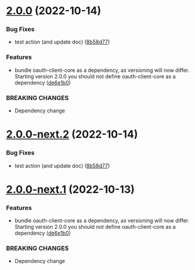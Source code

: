 # [2.0.0](https://github.com/Q24/oauth-client-angular/compare/v1.2.1...v2.0.0) (2022-10-14)


### Bug Fixes

* test action (and update doc) ([8b58d77](https://github.com/Q24/oauth-client-angular/commit/8b58d77a156c46ed6c4f916a90aa22af7bb371d8))


### Features

* bundle oauth-client-core as a dependency, as versioning will now differ. Starting version 2.0.0 you should not define oauth-client-core as a dependency ([de6e1b0](https://github.com/Q24/oauth-client-angular/commit/de6e1b0076d74e1eea7d45b7f74242dbfab83e9d))


### BREAKING CHANGES

* Dependency change

# [2.0.0-next.2](https://github.com/Q24/oauth-client-angular/compare/v2.0.0-next.1...v2.0.0-next.2) (2022-10-14)


### Bug Fixes

* test action (and update doc) ([8b58d77](https://github.com/Q24/oauth-client-angular/commit/8b58d77a156c46ed6c4f916a90aa22af7bb371d8))

# [2.0.0-next.1](https://github.com/Q24/oauth-client-angular/compare/v1.2.1...v2.0.0-next.1) (2022-10-13)


### Features

* bundle oauth-client-core as a dependency, as versioning will now differ. Starting version 2.0.0 you should not define oauth-client-core as a dependency ([de6e1b0](https://github.com/Q24/oauth-client-angular/commit/de6e1b0076d74e1eea7d45b7f74242dbfab83e9d))


### BREAKING CHANGES

* Dependency change
